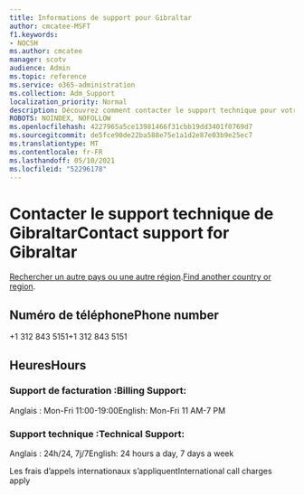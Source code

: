 ```yaml
---
title: Informations de support pour Gibraltar
author: cmcatee-MSFT
f1.keywords:
- NOCSH
ms.author: cmcatee
manager: scotv
audience: Admin
ms.topic: reference
ms.service: o365-administration
ms.collection: Adm_Support
localization_priority: Normal
description: Découvrez comment contacter le support technique pour votre pays ou région.
ROBOTS: NOINDEX, NOFOLLOW
ms.openlocfilehash: 4227965a5ce13981466f31cbb19dd3401f0769d7
ms.sourcegitcommit: de5fce90de22ba588e75e1a1d2e87e03b9e25ec7
ms.translationtype: MT
ms.contentlocale: fr-FR
ms.lasthandoff: 05/10/2021
ms.locfileid: "52296178"
---
```

# <a name="contact-support-for-gibraltar"></a><span data-ttu-id="5857a-103">Contacter le support technique de Gibraltar</span><span class="sxs-lookup"><span data-stu-id="5857a-103">Contact support for Gibraltar</span></span>

<span data-ttu-id="5857a-104">[Rechercher un autre pays ou une autre région](../../business-video/get-help-support.md).</span><span class="sxs-lookup"><span data-stu-id="5857a-104">[Find another country or region](../../business-video/get-help-support.md).</span></span>

## <a name="phone-number"></a><span data-ttu-id="5857a-105">Numéro de téléphone</span><span class="sxs-lookup"><span data-stu-id="5857a-105">Phone number</span></span>
<span data-ttu-id="5857a-106">+1 312 843 5151</span><span class="sxs-lookup"><span data-stu-id="5857a-106">+1 312 843 5151</span></span>

## <a name="hours"></a><span data-ttu-id="5857a-107">Heures</span><span class="sxs-lookup"><span data-stu-id="5857a-107">Hours</span></span>
### <a name="billing-support"></a><span data-ttu-id="5857a-108">Support de facturation :</span><span class="sxs-lookup"><span data-stu-id="5857a-108">Billing Support:</span></span>

<span data-ttu-id="5857a-109">Anglais : Mon-Fri 11:00-19:00</span><span class="sxs-lookup"><span data-stu-id="5857a-109">English: Mon-Fri 11 AM-7 PM</span></span>

### <a name="technical-support"></a><span data-ttu-id="5857a-110">Support technique :</span><span class="sxs-lookup"><span data-stu-id="5857a-110">Technical Support:</span></span>

<span data-ttu-id="5857a-111">Anglais : 24h/24, 7j/7</span><span class="sxs-lookup"><span data-stu-id="5857a-111">English: 24 hours a day, 7 days a week</span></span>

<span data-ttu-id="5857a-112">Les frais d’appels internationaux s’appliquent</span><span class="sxs-lookup"><span data-stu-id="5857a-112">International call charges apply</span></span>
